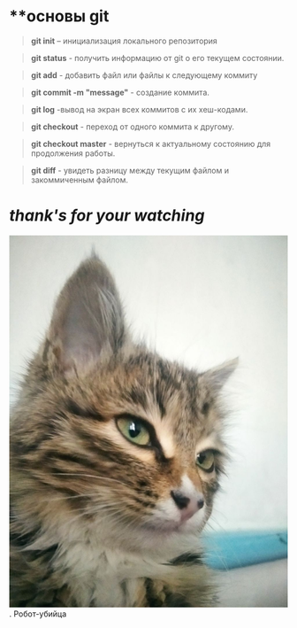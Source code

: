 # **основы git

> **git init** – инициализация локального репозитория

> **git status** - получить информацию от git о его текущем состоянии. 

> **git add** - добавить файл или файлы к следующему коммиту

> **git commit -m "message"** - создание коммита. 

> **git log** -вывод на экран всех коммитов с их хеш-кодами. 

> **git checkout** - переход от одного коммита к другому. 

> **git checkout master** - вернуться к актуальному состоянию для продолжения работы. 

>**git diff** - увидеть разницу между текущим файлом и закоммиченным файлом. 

#       *thank's for your watching*


![упс...](робот-убийца.jpg "Робот-убийца").
            Робот-убийца
            